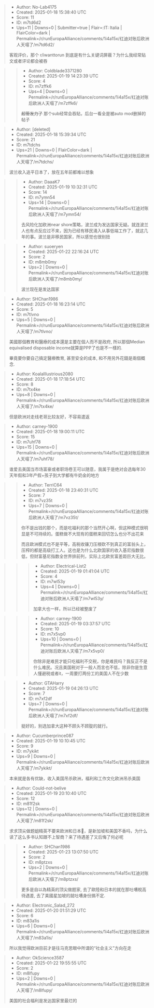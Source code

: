 > - Author: No-Lab4175
> - Created: 2025-01-18 15:38:40 UTC
> - Score: 11
> - ID: m7td6d2
> - Ups=11 | Downs=0 | Submitter=true | Flair=:IT: Italia | FlairColor=dark | Permalink=/r/runEuropaAlliance/comments/1i4a15x/红迪对账后欧洲人天塌了/m7td6d2/
>
> 客观评价，那个 r/iwanttorun 到底是有什么关键词屏蔽？为什么我经常贴文或者评论都会被吞

>> - Author: Coldblade3371280
>> - Created: 2025-01-19 14:23:39 UTC
>> - Score: 4
>> - ID: m7zffk6
>> - Ups=4 | Downs=0 | Permalink=/r/runEuropaAlliance/comments/1i4a15x/红迪对账后欧洲人天塌了/m7zffk6/
>>
>> ~~超管发力了~~
>> 那个sub经常会吞贴，后台一看全是被auto mod删掉的帖子

> - Author: [deleted]
> - Created: 2025-01-18 15:39:34 UTC
> - Score: 21
> - ID: m7tdchs
> - Ups=21 | Downs=0 | FlairColor=dark | Permalink=/r/runEuropaAlliance/comments/1i4a15x/红迪对账后欧洲人天塌了/m7tdchs/
>
> 波兰收入追平日本了，放在五年前都难以想象

>> - Author: DaaaK7
>> - Created: 2025-01-19 10:32:31 UTC
>> - Score: 14
>> - ID: m7ymn54
>> - Ups=14 | Downs=0 | Permalink=/r/runEuropaAlliance/comments/1i4a15x/红迪对账后欧洲人天塌了/m7ymn54/
>>
>> 去风险化加欧洲near shore策略，波兰成为发达国家无疑。就连波兰人也有点反应过不来，因为已经有移民涌入从事低端工作了，就这几年的事。波兰是非移民国家，所以感觉也很别扭

>> - Author: suoeryen
>> - Created: 2025-01-22 22:16:24 UTC
>> - Score: 2
>> - ID: m8mb0my
>> - Ups=2 | Downs=0 | Permalink=/r/runEuropaAlliance/comments/1i4a15x/红迪对账后欧洲人天塌了/m8mb0my/
>>
>> 波兰现在是发达国家

> - Author: SHChan1986
> - Created: 2025-01-18 16:23:14 UTC
> - Score: 5
> - ID: m7tlvno
> - Ups=5 | Downs=0 | Permalink=/r/runEuropaAlliance/comments/1i4a15x/红迪对账后欧洲人天塌了/m7tlvno/
>
> 美國那個教育和醫療的成本還是主要在個人而不是政府, 所以那個Median equivalised disposable income就算是PPP了也是不一樣的.
> 
> 畢竟要你要自己搞定醫療教育, 甚至安全的成本, 和不用另外花錢是兩個概念.

> - Author: KoalaIllustrious2080
> - Created: 2025-01-18 17:18:54 UTC
> - Score: 8
> - ID: m7tx4ke
> - Ups=8 | Downs=0 | Permalink=/r/runEuropaAlliance/comments/1i4a15x/红迪对账后欧洲人天塌了/m7tx4ke/
>
> 但是欧洲对走线老哥比较友好，不容易遣返

> - Author: carney-1900
> - Created: 2025-01-18 19:00:11 UTC
> - Score: 15
> - ID: m7uhf78
> - Ups=15 | Downs=0 | Permalink=/r/runEuropaAlliance/comments/1i4a15x/红迪对账后欧洲人天塌了/m7uhf78/
>
> 谁爱去美国当市场富豪或者职场卷王可以随意，我属于是绝对会选每年30天年假和3年产假+孩子到大学都有牛奶金的地方

>> - Author: TerriC64
>> - Created: 2025-01-18 23:40:31 UTC
>> - Score: 7
>> - ID: m7vz35t
>> - Ups=7 | Downs=0 | Permalink=/r/runEuropaAlliance/comments/1i4a15x/红迪对账后欧洲人天塌了/m7vz35t/
>>
>> 你不是出钱的那个，而是吃福利的那个当然开心啊，但这种模式很明显是不可持续的。蛋糕做不大现有的蛋糕来回切怎么也分不出花来
>> 
>> 而且欧洲模式也不是平等，高税收镰刀压根砍不到真正的富翁头上，压榨的都是高级打工人。这也是为什么北欧国家的收入基尼指数很低，但财富基尼指数全世界排前列，实际上北欧贫富差距巨大无比。

>>> - Author: Electrical-List2
>>> - Created: 2025-01-19 01:41:04 UTC
>>> - Score: 4
>>> - ID: m7wl53y
>>> - Ups=4 | Downs=0 | Permalink=/r/runEuropaAlliance/comments/1i4a15x/红迪对账后欧洲人天塌了/m7wl53y/
>>>
>>> 加拿大也一样，所以已经被整废了

>>> - Author: carney-1900
>>> - Created: 2025-01-19 03:37:57 UTC
>>> - Score: 10
>>> - ID: m7x5vp0
>>> - Ups=10 | Downs=0 | Permalink=/r/runEuropaAlliance/comments/1i4a15x/红迪对账后欧洲人天塌了/m7x5vp0/
>>>
>>> 你除非是难民才能只吃福利不交税，你是难民吗？我反正不是什么难民。况且美国税对于一般人而言也不低，除非你是生意人懂避税或者it，一周要打两份工的美国人不在少数

>> - Author: GTAHarry
>> - Created: 2025-01-19 04:26:13 UTC
>> - Score: 7
>> - ID: m7xf2df
>> - Ups=7 | Downs=0 | Permalink=/r/runEuropaAlliance/comments/1i4a15x/红迪对账后欧洲人天塌了/m7xf2df/
>>
>> 挺好的，别选加拿大这种不顾头不顾腚的就行。

> - Author: Cucumberprince087
> - Created: 2025-01-19 10:10:45 UTC
> - Score: 9
> - ID: m7ykikt
> - Ups=9 | Downs=0 | Permalink=/r/runEuropaAlliance/comments/1i4a15x/红迪对账后欧洲人天塌了/m7ykikt/
>
> 本来就是各有优缺，收入美国吊杀欧洲，福利和工作文化欧洲吊杀美国

> - Author: Could-not-belive
> - Created: 2025-01-19 20:10:40 UTC
> - Score: 12
> - ID: m81f2sk
> - Ups=12 | Downs=0 | Permalink=/r/runEuropaAlliance/comments/1i4a15x/红迪对账后欧洲人天塌了/m81f2sk/
>
> 求求顶尖做题蛆精英不要来欧洲和日本🙏，是新加坡和美国不香吗，为什么读了这么多书认知跟不上智商？来了待遇差了又后悔了何必呢

>> - Author: SHChan1986
>> - Created: 2025-01-23 13:07:50 UTC
>> - Score: 2
>> - ID: m8ptzxs
>> - Ups=2 | Downs=0 | Permalink=/r/runEuropaAlliance/comments/1i4a15x/红迪对账后欧洲人天塌了/m8ptzxs/
>>
>> 更多是自以為精英的顶尖做题家, 去了歐陸和日本的就在那吐嘈稅高待遇差, 去了美國星加坡的就吐嘈身份搞不定.

> - Author: Electronic_Salad_272
> - Created: 2025-01-20 01:51:29 UTC
> - Score: 6
> - ID: m83a1is
> - Ups=6 | Downs=0 | Permalink=/r/runEuropaAlliance/comments/1i4a15x/红迪对账后欧洲人天塌了/m83a1is/
>
> 所以我觉得欧洲目前才是往马克思眼中所谓的“社会主义”方向在走

> - Author: OkScience3587
> - Created: 2025-01-22 19:55:55 UTC
> - Score: 2
> - ID: m8lfupy
> - Ups=2 | Downs=0 | Permalink=/r/runEuropaAlliance/comments/1i4a15x/红迪对账后欧洲人天塌了/m8lfupy/
>
> 美国的社会福利是发达国家里最烂的
